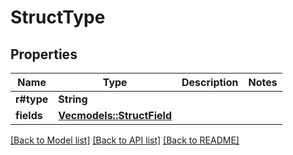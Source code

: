 # StructType

## Properties
Name | Type | Description | Notes
------------ | ------------- | ------------- | -------------
**r#type** | **String** |  | 
**fields** | [**Vec<models::StructField>**](StructField.md) |  | 

[[Back to Model list]](../README.md#documentation-for-models) [[Back to API list]](../README.md#documentation-for-api-endpoints) [[Back to README]](../README.md)


